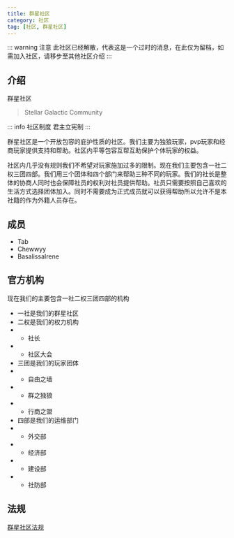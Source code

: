 ```yaml
---
title: 群星社区
category: 社区
tag: [社区, 群星社区]
---
```


::: warning 注意
此社区已经解散，代表这是一个过时的消息，在此仅为留档，如需加入社区，请移步至其他社区介绍
::: 

## 介绍

群星社区
> Stellar Galactic Community

::: info 社区制度
君主立宪制
:::

群星社区是一个开放包容的庇护性质的社区。我们主要为独狼玩家，pvp玩家和经商玩家提供支持和帮助。社区内平等包容互帮互助保护个体玩家的权益。

社区内几乎没有规则我们不希望对玩家施加过多的限制。现在我们主要包含一社二权三团四部。我们用三个团体和四个部门来帮助三种不同的玩家。我们的社长是整体的协商人同时也会保障社员的权利对社员提供帮助。社员只需要按照自己喜欢的生活方式选择团体加入。同时不需要成为正式成员就可以获得帮助所以允许不是本社籍的作为外籍人员存在。

## 成员

- Tab
- Chewwyy
- BasalissaIrene

## 官方机构

现在我们的主要包含一社二权三团四部的机构

- 一社是我们的群星社区
- 二权是我们的权力机构
- - 社长
- - 社区大会
- 三团是我们的玩家团体
- - 自由之墙
- - 群之独狼
- - 行商之盟
- 四部是我们的运维部门
- - 外交部
- - 经济部
- - 建设部
- - 社防部

## 法规

[群星社区法规](../law/starwar.md)
